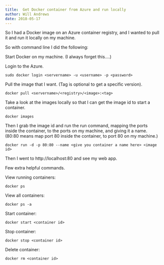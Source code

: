 ```yaml
---
title:  Get Docker container from Azure and run locally
author: Will Andrews
date: 2018-05-17
---
```


So I had a Docker image on an Azure container registry, and I wanted to pull it and run it locally on my machine.

So with command line I did the following:

Start Docker on my machine. (I always forget this....)

Login to the Azure.
```
sudo docker login <servername> -u <username> -p <password>
```

Pull the image that I want. (Tag is optional to get a specific version).

```
docker pull <servername>/<registry>/<image>:<tag>
```

Take a look at the images locally so that I can get the image id to start a container.

```
docker images
```

Then I grab the image id and run the run command, mapping the ports inside the container, to the ports on my machine, and giving it a name.
(80:80 means map port 80 inside the container, to port 80 on my machine.)

```
docker run -d -p 80:80 --name <give you container a name here> <image id>
```

Then I went to  http://localhost:80 and see my web app.

Few extra helpful commands.

View running containers:
```
docker ps
```

View all containers:
```
docker ps -a
```

Start container:
```
docker start <container id>
```

Stop container:
```
docker stop <container id>
```

Delete container:
```
docker rm <container id>
```

